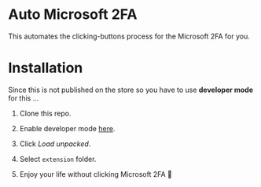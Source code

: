 # Auto Microsoft 2FA

This automates the clicking-buttons process for the Microsoft 2FA for you.

# Installation

Since this is not published on the store so you have to use **developer mode** for this ...

1. Clone this repo.

1. Enable developer mode [here](chrome://extensions/).

1. Click *Load unpacked*.

1. Select `extension` folder.

1. Enjoy your life without clicking Microsoft 2FA 🎉
